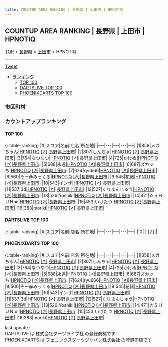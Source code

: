 ```yaml
---
title: COUNTUP AREA RANKING | 長野県 | 上田市 | HPNOTIQ
---
```

## COUNTUP AREA RANKING | 長野県 | 上田市 | HPNOTIQ

[TOP](/darts/rank/) > [長野県](/darts/rank/長野県/) > [上田市](/darts/rank/長野県/上田市/) > HPNOTIQ

___

<a href="https://twitter.com/share?ref_src=twsrc%5Etfw" data-text="COUNTUP AREA RANKING | 長野県上田市HPNOTIQ" class="twitter-share-button" data-hashtags="DARTSLIVE,PHOENIXDARTS,darts,ダーツ" data-show-count="false">Tweet</a>

* [ランキング](#カウントアップランキング)
    * [TOP 100](#top-100)
    * [DARTSLIVE TOP 100](#dartslive-top-100)
    * [PHOENIXDARTS TOP 100](#phoenixdarts-top-100)

### 市区町村

<ul>

</ul>

### カウントアップランキング

#### TOP 100



{:.table-ranking}
|#|スコア|名前|店名|所在地|
|---|---|---|---|---|
|1|858|<span class="rank-name-pd">メガちゃん</span>|<a href="/darts/rank/shops/93101.html">HPNOTIQ</a> <a href="https://vs.phoenixdarts.com/jp/shop/shopDetailInfo/s_93101?s_seq=93101">[↗]</a>|<a href="/darts/rank/長野県/上田市">長野県上田市</a>|
|2|807|<span class="rank-name-pd">しんちゃ</span>|<a href="/darts/rank/shops/93101.html">HPNOTIQ</a> <a href="https://vs.phoenixdarts.com/jp/shop/shopDetailInfo/s_93101?s_seq=93101">[↗]</a>|<a href="/darts/rank/長野県/上田市">長野県上田市</a>|
|3|764|<span class="rank-name-pd">なつなつ</span>|<a href="/darts/rank/shops/93101.html">HPNOTIQ</a> <a href="https://vs.phoenixdarts.com/jp/shop/shopDetailInfo/s_93101?s_seq=93101">[↗]</a>|<a href="/darts/rank/長野県/上田市">長野県上田市</a>|
|4|725|<span class="rank-name-pd">かけぬ</span>|<a href="/darts/rank/shops/93101.html">HPNOTIQ</a> <a href="https://vs.phoenixdarts.com/jp/shop/shopDetailInfo/s_93101?s_seq=93101">[↗]</a>|<a href="/darts/rank/長野県/上田市">長野県上田市</a>|
|5|688|<span class="rank-name-pd">永遠</span>|<a href="/darts/rank/shops/93101.html">HPNOTIQ</a> <a href="https://vs.phoenixdarts.com/jp/shop/shopDetailInfo/s_93101?s_seq=93101">[↗]</a>|<a href="/darts/rank/長野県/上田市">長野県上田市</a>|
|6|687|<span class="rank-name-pd">ズカッち</span>|<a href="/darts/rank/shops/93101.html">HPNOTIQ</a> <a href="https://vs.phoenixdarts.com/jp/shop/shopDetailInfo/s_93101?s_seq=93101">[↗]</a>|<a href="/darts/rank/長野県/上田市">長野県上田市</a>|
|7|624|<span class="rank-name-pd">ryu666</span>|<a href="/darts/rank/shops/93101.html">HPNOTIQ</a> <a href="https://vs.phoenixdarts.com/jp/shop/shopDetailInfo/s_93101?s_seq=93101">[↗]</a>|<a href="/darts/rank/長野県/上田市">長野県上田市</a>|
|8|560|<span class="rank-name-pd">そー@みっくる</span>|<a href="/darts/rank/shops/93101.html">HPNOTIQ</a> <a href="https://vs.phoenixdarts.com/jp/shop/shopDetailInfo/s_93101?s_seq=93101">[↗]</a>|<a href="/darts/rank/長野県/上田市">長野県上田市</a>|
|9|545|<span class="rank-name-pd">花緒</span>|<a href="/darts/rank/shops/93101.html">HPNOTIQ</a> <a href="https://vs.phoenixdarts.com/jp/shop/shopDetailInfo/s_93101?s_seq=93101">[↗]</a>|<a href="/darts/rank/長野県/上田市">長野県上田市</a>|
|10|543|<span class="rank-name-pd">インザ</span>|<a href="/darts/rank/shops/93101.html">HPNOTIQ</a> <a href="https://vs.phoenixdarts.com/jp/shop/shopDetailInfo/s_93101?s_seq=93101">[↗]</a>|<a href="/darts/rank/長野県/上田市">長野県上田市</a>|
|11|537|<span class="rank-name-pd">3d</span>|<a href="/darts/rank/shops/93101.html">HPNOTIQ</a> <a href="https://vs.phoenixdarts.com/jp/shop/shopDetailInfo/s_93101?s_seq=93101">[↗]</a>|<a href="/darts/rank/長野県/上田市">長野県上田市</a>|
|12|527|<span class="rank-name-pd">くりまんじゅう</span>|<a href="/darts/rank/shops/93101.html">HPNOTIQ</a> <a href="https://vs.phoenixdarts.com/jp/shop/shopDetailInfo/s_93101?s_seq=93101">[↗]</a>|<a href="/darts/rank/長野県/上田市">長野県上田市</a>|
|13|526|<span class="rank-name-pd">Yoshiki</span>|<a href="/darts/rank/shops/93101.html">HPNOTIQ</a> <a href="https://vs.phoenixdarts.com/jp/shop/shopDetailInfo/s_93101?s_seq=93101">[↗]</a>|<a href="/darts/rank/長野県/上田市">長野県上田市</a>|
|14|471|<span class="rank-name-pd">☆ＳＨＵＮ☆</span>|<a href="/darts/rank/shops/93101.html">HPNOTIQ</a> <a href="https://vs.phoenixdarts.com/jp/shop/shopDetailInfo/s_93101?s_seq=93101">[↗]</a>|<a href="/darts/rank/長野県/上田市">長野県上田市</a>|
|15|453|<span class="rank-name-pd">いけたつ</span>|<a href="/darts/rank/shops/93101.html">HPNOTIQ</a> <a href="https://vs.phoenixdarts.com/jp/shop/shopDetailInfo/s_93101?s_seq=93101">[↗]</a>|<a href="/darts/rank/長野県/上田市">長野県上田市</a>|
|16|383|<span class="rank-name-pd">moriki</span>|<a href="/darts/rank/shops/93101.html">HPNOTIQ</a> <a href="https://vs.phoenixdarts.com/jp/shop/shopDetailInfo/s_93101?s_seq=93101">[↗]</a>|<a href="/darts/rank/長野県/上田市">長野県上田市</a>|


#### DARTSLIVE TOP 100



{:.table-ranking}
|#|スコア|名前|店名|所在地|
|---|---|---|---|---|
||0|<span class="rank-name-dl"> </span>|<a href="/darts/rank/shops/.html"></a> <a href="">[↗]</a>|<a href="/darts/rank//"></a>|


#### PHOENIXDARTS TOP 100



{:.table-ranking}
|#|スコア|名前|店名|所在地|
|---|---|---|---|---|
|1|858|<span class="rank-name-pd">メガちゃん</span>|<a href="/darts/rank/shops/93101.html">HPNOTIQ</a> <a href="https://vs.phoenixdarts.com/jp/shop/shopDetailInfo/s_93101?s_seq=93101">[↗]</a>|<a href="/darts/rank/長野県/上田市">長野県上田市</a>|
|2|807|<span class="rank-name-pd">しんちゃ</span>|<a href="/darts/rank/shops/93101.html">HPNOTIQ</a> <a href="https://vs.phoenixdarts.com/jp/shop/shopDetailInfo/s_93101?s_seq=93101">[↗]</a>|<a href="/darts/rank/長野県/上田市">長野県上田市</a>|
|3|764|<span class="rank-name-pd">なつなつ</span>|<a href="/darts/rank/shops/93101.html">HPNOTIQ</a> <a href="https://vs.phoenixdarts.com/jp/shop/shopDetailInfo/s_93101?s_seq=93101">[↗]</a>|<a href="/darts/rank/長野県/上田市">長野県上田市</a>|
|4|725|<span class="rank-name-pd">かけぬ</span>|<a href="/darts/rank/shops/93101.html">HPNOTIQ</a> <a href="https://vs.phoenixdarts.com/jp/shop/shopDetailInfo/s_93101?s_seq=93101">[↗]</a>|<a href="/darts/rank/長野県/上田市">長野県上田市</a>|
|5|688|<span class="rank-name-pd">永遠</span>|<a href="/darts/rank/shops/93101.html">HPNOTIQ</a> <a href="https://vs.phoenixdarts.com/jp/shop/shopDetailInfo/s_93101?s_seq=93101">[↗]</a>|<a href="/darts/rank/長野県/上田市">長野県上田市</a>|
|6|687|<span class="rank-name-pd">ズカッち</span>|<a href="/darts/rank/shops/93101.html">HPNOTIQ</a> <a href="https://vs.phoenixdarts.com/jp/shop/shopDetailInfo/s_93101?s_seq=93101">[↗]</a>|<a href="/darts/rank/長野県/上田市">長野県上田市</a>|
|7|624|<span class="rank-name-pd">ryu666</span>|<a href="/darts/rank/shops/93101.html">HPNOTIQ</a> <a href="https://vs.phoenixdarts.com/jp/shop/shopDetailInfo/s_93101?s_seq=93101">[↗]</a>|<a href="/darts/rank/長野県/上田市">長野県上田市</a>|
|8|560|<span class="rank-name-pd">そー@みっくる</span>|<a href="/darts/rank/shops/93101.html">HPNOTIQ</a> <a href="https://vs.phoenixdarts.com/jp/shop/shopDetailInfo/s_93101?s_seq=93101">[↗]</a>|<a href="/darts/rank/長野県/上田市">長野県上田市</a>|
|9|545|<span class="rank-name-pd">花緒</span>|<a href="/darts/rank/shops/93101.html">HPNOTIQ</a> <a href="https://vs.phoenixdarts.com/jp/shop/shopDetailInfo/s_93101?s_seq=93101">[↗]</a>|<a href="/darts/rank/長野県/上田市">長野県上田市</a>|
|10|543|<span class="rank-name-pd">インザ</span>|<a href="/darts/rank/shops/93101.html">HPNOTIQ</a> <a href="https://vs.phoenixdarts.com/jp/shop/shopDetailInfo/s_93101?s_seq=93101">[↗]</a>|<a href="/darts/rank/長野県/上田市">長野県上田市</a>|
|11|537|<span class="rank-name-pd">3d</span>|<a href="/darts/rank/shops/93101.html">HPNOTIQ</a> <a href="https://vs.phoenixdarts.com/jp/shop/shopDetailInfo/s_93101?s_seq=93101">[↗]</a>|<a href="/darts/rank/長野県/上田市">長野県上田市</a>|
|12|527|<span class="rank-name-pd">くりまんじゅう</span>|<a href="/darts/rank/shops/93101.html">HPNOTIQ</a> <a href="https://vs.phoenixdarts.com/jp/shop/shopDetailInfo/s_93101?s_seq=93101">[↗]</a>|<a href="/darts/rank/長野県/上田市">長野県上田市</a>|
|13|526|<span class="rank-name-pd">Yoshiki</span>|<a href="/darts/rank/shops/93101.html">HPNOTIQ</a> <a href="https://vs.phoenixdarts.com/jp/shop/shopDetailInfo/s_93101?s_seq=93101">[↗]</a>|<a href="/darts/rank/長野県/上田市">長野県上田市</a>|
|14|471|<span class="rank-name-pd">☆ＳＨＵＮ☆</span>|<a href="/darts/rank/shops/93101.html">HPNOTIQ</a> <a href="https://vs.phoenixdarts.com/jp/shop/shopDetailInfo/s_93101?s_seq=93101">[↗]</a>|<a href="/darts/rank/長野県/上田市">長野県上田市</a>|
|15|453|<span class="rank-name-pd">いけたつ</span>|<a href="/darts/rank/shops/93101.html">HPNOTIQ</a> <a href="https://vs.phoenixdarts.com/jp/shop/shopDetailInfo/s_93101?s_seq=93101">[↗]</a>|<a href="/darts/rank/長野県/上田市">長野県上田市</a>|
|16|383|<span class="rank-name-pd">moriki</span>|<a href="/darts/rank/shops/93101.html">HPNOTIQ</a> <a href="https://vs.phoenixdarts.com/jp/shop/shopDetailInfo/s_93101?s_seq=93101">[↗]</a>|<a href="/darts/rank/長野県/上田市">長野県上田市</a>|


<div class="footer border-top border-gray-light mt-5 pt-3 text-right text-gray">
    last update : <span style="font-weight: italic" id="foot_last_modified"></span><br />
    DARTSLIVE は 株式会社ダーツライブ社 の登録商標です<br />
    PHOENIXDARTS は フェニックスダーツジャパン株式会社 の登録商標です<br />
</div>

<script src="https://cdnjs.cloudflare.com/ajax/libs/jquery.tablesorter/2.31.3/js/jquery.tablesorter.min.js" integrity="sha512-qzgd5cYSZcosqpzpn7zF2ZId8f/8CHmFKZ8j7mU4OUXTNRd5g+ZHBPsgKEwoqxCtdQvExE5LprwwPAgoicguNg==" crossorigin="anonymous" referrerpolicy="no-referrer"></script>
<link rel="stylesheet" href="https://cdnjs.cloudflare.com/ajax/libs/jquery.tablesorter/2.31.3/css/theme.default.min.css" integrity="sha512-wghhOJkjQX0Lh3NSWvNKeZ0ZpNn+SPVXX1Qyc9OCaogADktxrBiBdKGDoqVUOyhStvMBmJQ8ZdMHiR3wuEq8+w==" crossorigin="anonymous" referrerpolicy="no-referrer" />
<script>
$(function() {
    $(".table-ranking").tablesorter({sortList:[[0, 0]]});
    $("#foot_last_modified").text(formatDate(new Date(document.lastModified), 'yyyy-MM-dd HH:mm:ss'));
});
</script>

<script async src="https://platform.twitter.com/widgets.js" charset="utf-8"></script>